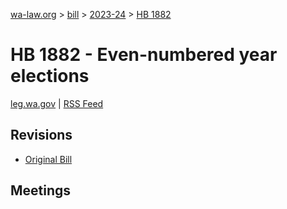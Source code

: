 [wa-law.org](/) > [bill](/bill/) > [2023-24](/bill/2023-24/) > [HB 1882](/bill/2023-24/hb/1882/)

# HB 1882 - Even-numbered year elections
[leg.wa.gov](https://app.leg.wa.gov/billsummary?BillNumber=1882&Year=2023&Initiative=false) | [RSS Feed](./rss.xml)

## Revisions
* [Original Bill](1/)

## Meetings